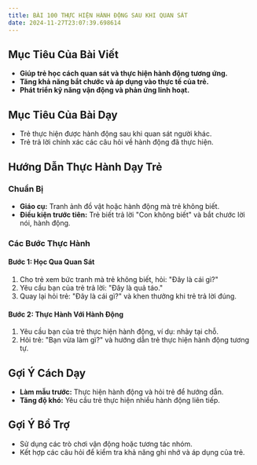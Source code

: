 ```yaml
---
title: BÀI 100 THỰC HIỆN HÀNH ĐỘNG SAU KHI QUAN SÁT
date: 2024-11-27T23:07:39.698614
---
```


## Mục Tiêu Của Bài Viết
- **Giúp trẻ học cách quan sát và thực hiện hành động tương ứng.**
- **Tăng khả năng bắt chước và áp dụng vào thực tế của trẻ.**
- **Phát triển kỹ năng vận động và phản ứng linh hoạt.**

## Mục Tiêu Của Bài Dạy
- Trẻ thực hiện được hành động sau khi quan sát người khác.
- Trẻ trả lời chính xác các câu hỏi về hành động đã thực hiện.

## Hướng Dẫn Thực Hành Dạy Trẻ

### Chuẩn Bị
- **Giáo cụ:** Tranh ảnh đồ vật hoặc hành động mà trẻ không biết.
- **Điều kiện trước tiên:** Trẻ biết trả lời "Con không biết" và bắt chước lời nói, hành động.

### Các Bước Thực Hành
#### Bước 1: Học Qua Quan Sát
1. Cho trẻ xem bức tranh mà trẻ không biết, hỏi: "Đây là cái gì?"
2. Yêu cầu bạn của trẻ trả lời: "Đây là quả táo."
3. Quay lại hỏi trẻ: "Đây là cái gì?" và khen thưởng khi trẻ trả lời đúng.

#### Bước 2: Thực Hành Với Hành Động
1. Yêu cầu bạn của trẻ thực hiện hành động, ví dụ: nhảy tại chỗ.
2. Hỏi trẻ: "Bạn vừa làm gì?" và hướng dẫn trẻ thực hiện hành động tương tự.

## Gợi Ý Cách Dạy
- **Làm mẫu trước:** Thực hiện hành động và hỏi trẻ để hướng dẫn.
- **Tăng độ khó:** Yêu cầu trẻ thực hiện nhiều hành động liên tiếp.

## Gợi Ý Bổ Trợ
- Sử dụng các trò chơi vận động hoặc tương tác nhóm.
- Kết hợp các câu hỏi để kiểm tra khả năng ghi nhớ và áp dụng của trẻ.

